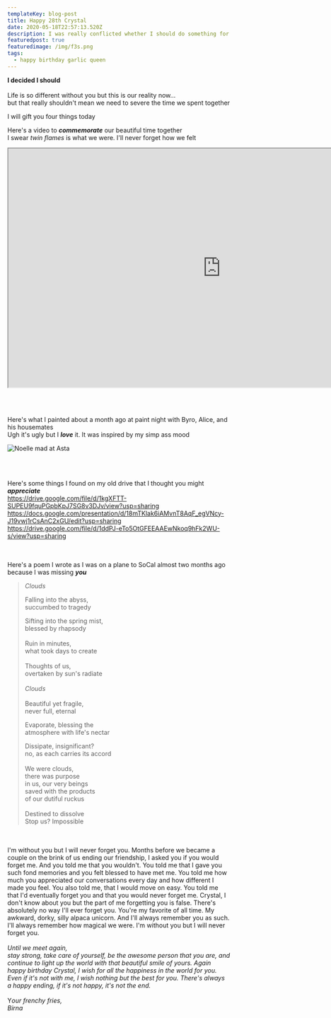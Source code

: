 ```yaml
---
templateKey: blog-post
title: Happy 28th Crystal
date: 2020-05-18T22:57:13.520Z
description: I was really conflicted whether I should do something for you
featuredpost: true
featuredimage: /img/f3s.png
tags:
  - happy birthday garlic queen
---
```

**I decided I should**\
\
Life is so different without you but this is our reality now...\
but that really shouldn't mean we need to severe the time we spent together

I will gift you four things today

Here's a video to ***commemorate*** our beautiful time together\
I swear *twin flames* is what we were. I'll never forget how we felt

<iframe src="https://drive.google.com/file/d/1JtplbkyUfGrqECCq9A8pxffj6ID5nG-S/preview" width="960" height="540"></iframe>

<br></br>

Here's what I painted about a month ago at paint night with Byro, Alice, and his housemates\
Ugh it's ugly but I ***love*** it. It was inspired by my simp ass mood

![Noelle mad at Asta](/img/97377515_2912817122143159_3327050154753654784_n.jpg "Noelle mad at Asta")

<br></br>

Here's some things I found on my old drive that I thought you might ***appreciate***\
<https://drive.google.com/file/d/1kgXFTT-SUPEU9fquPGpbKpJ7SG8v3DJv/view?usp=sharing>\
<https://docs.google.com/presentation/d/18mTKlak6iAMvnT8AqF_egVNcy-J19vwj1rCsAnC2xGU/edit?usp=sharing>\
<https://drive.google.com/file/d/1ddPJ-eTo5OtGFEEAAEwNkoq9hFk2WU-s/view?usp=sharing>\
<br></br>

Here's a poem I wrote as I was on a plane to SoCal almost two months ago because I was missing ***you***

> *Clouds*
>
> Falling into the abyss,\
> succumbed to tragedy
>
> Sifting into the spring mist,\
> blessed by rhapsody\
> \
> Ruin in minutes,\
> what took days to create\
> \
> Thoughts of us,\
> overtaken by sun's radiate\
> \
> *Clouds*\
> \
> Beautiful yet fragile,\
> never full, eternal
>
> Evaporate, blessing the\
> atmosphere with life's nectar
>
> Dissipate, insignificant?\
> no, as each carries its accord\
> \
> We were clouds,\
> there was purpose\
> in us, our very beings\
> saved with the products\
> of our dutiful ruckus\
> \
> Destined to dissolve\
> Stop us? Impossible 

<br></br>I'm without you but I will never forget you. Months before we became a couple on the brink of us ending our friendship, I asked you if you would forget me. And you told me that you wouldn't. You told me that I gave you such fond memories and you felt blessed to have met me. You told me how much you appreciated our conversations every day and how different I made you feel. You also told me, that I would move on easy. You told me that I'd eventually forget you and that you would never forget me. Crystal, I don't know about you but the part of me forgetting you is false. There's absolutely no way I'll ever forget you. You're my favorite of all time. My awkward, dorky, silly alpaca unicorn. And I'll always remember you as such. I'll always remember how magical we were. I'm without you but I will never forget you. \
\
*Until we meet again,* \
*stay strong, take care of yourself, be the awesome person that you are, and continue to light up the world with that beautiful smile of yours. Again happy birthday Crystal, I wish for all the happiness in the world for you. Even if it's not with me, I wish nothing but the best for you. There's always a happy ending, if it's not happy, it's not the end.*\
\
Y*our frenchy fries,*\
*Birna*
